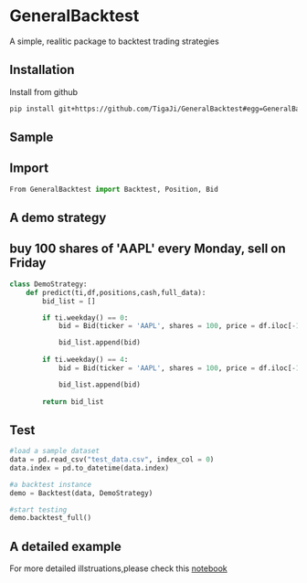 # GeneralBacktest

A simple, realitic package to backtest trading strategies

## Installation

Install from github

```bash
pip install git+https://github.com/TigaJi/GeneralBacktest#egg=GeneralBacktest
```

## Sample

## Import
```python
From GeneralBacktest import Backtest, Position, Bid
```

## A demo strategy
## buy 100 shares of 'AAPL' every Monday, sell on Friday
```python
class DemoStrategy:
    def predict(ti,df,positions,cash,full_data):
        bid_list = []

        if ti.weekday() == 0:
            bid = Bid(ticker = 'AAPL', shares = 100, price = df.iloc[-1]['AAPL'],bid_type = 1)

            bid_list.append(bid)
        
        if ti.weekday() == 4:
            bid = Bid(ticker = 'AAPL', shares = 100, price = df.iloc[-1]['AAPL'],bid_type = 0)

            bid_list.append(bid)
        
        return bid_list
```

## Test
```python
#load a sample dataset
data = pd.read_csv("test_data.csv", index_col = 0)
data.index = pd.to_datetime(data.index)

#a backtest instance
demo = Backtest(data, DemoStrategy)

#start testing
demo.backtest_full()
```
    
## A detailed example
For more detailed illstruations,please check this [notebook](https://github.com/TigaJi/GeneralBacktest/blob/main/Demo/demos.ipynb)
